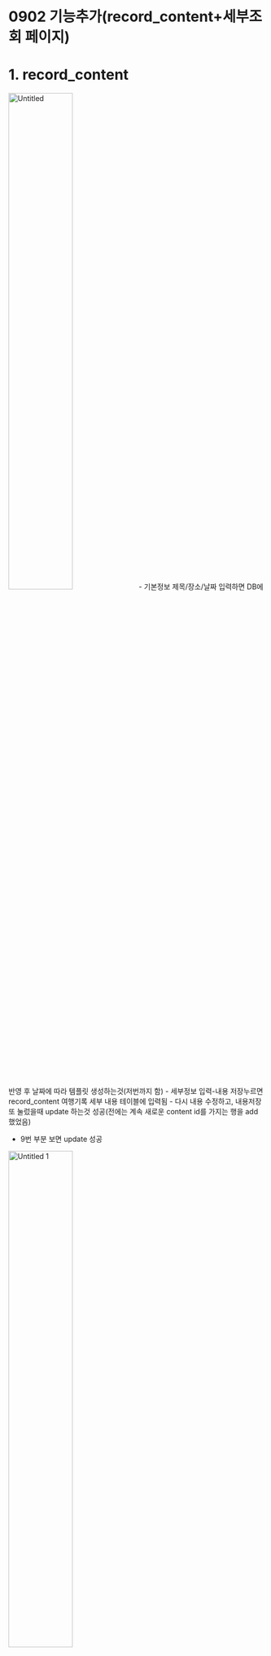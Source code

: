 # 0902 기능추가(record_content+세부조회 페이지)

# 1. record_content

<img src="https://github.com/minjiKim87/SpringAWS_Study/assets/68892132/9fc67c7b-c5cb-4f34-a74f-15a7ef78a801.png" alt="Untitled" width="50%">
- 기본정보 제목/장소/날짜 입력하면 DB에 반영 후 날짜에 따라 템플릿 생성하는것(저번까지 함)
- 세부정보 입력-내용 저장누르면 record_content 여행기록 세부 내용 테이블에 입력됨
- 다시 내용 수정하고, 내용저장 또 눌렀을때 update 하는것 성공(전에는 계속 새로운 content id를 가지는 행을 add 했었음)

- 9번 부분 보면 update 성공
    
<img src="https://github.com/minjiKim87/SpringAWS_Study/assets/68892132/828ec3dd-164a-4c4a-bfda-c0ee04bbd892.png" alt="Untitled 1" width="50%">

 <img src="https://github.com/minjiKim87/SpringAWS_Study/assets/68892132/bc7b98af-48d3-4690-b6ed-42cb50d6cdda.png" alt="Untitled 2" width="50%">

 
 <img src="https://github.com/minjiKim87/SpringAWS_Study/assets/68892132/67a5cd7a-d5b0-40ad-9560-3790df43593b.png" alt="Untitled 3" width="50%">

# 2. 여행 기록 리스트 보는 페이지

<img src="https://github.com/minjiKim87/SpringAWS_Study/assets/68892132/ccaa2596-b20e-45a9-bc8f-de248f6b9d52.png" alt="Untitled 4" width="50%">


# 3. 여행 기록 상세 조회 페이지

<img src="https://github.com/minjiKim87/SpringAWS_Study/assets/68892132/2709ded1-5248-43ad-85b6-35861d612089.png" alt="Untitled 5" width="50%">

- 리스트에서 누르면 record id받아서 내용 띄워줌
- 아직 record_content 본문을 밑에 띄우지는 못함

# 4. 할것

## 부가적인것

- 여행기록 상세보기 페이지에서, 본문 내용을 밑에 띄워야됨
- new_travel_record.html (본문 포함한 새로운 기록 만드는 기존 페이지)로 이어지는 버튼
- 계획 db 받아와서 연동하는 것 등등

## 새 페이지, 다음 기능

- 상세보기 페이지에서 기존 기록 수정 페이지로 넘어가도록.
- 기록 수정 페이지에서, 기존의 기본 정보, 본문등을 보여주고 업데이트 하게.

